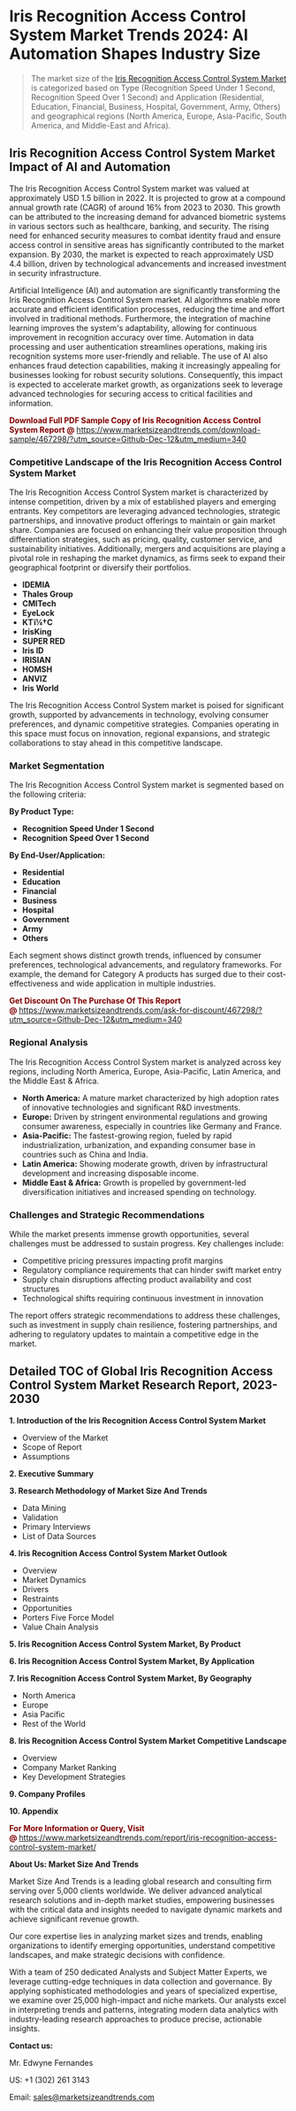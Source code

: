 <H1>Iris Recognition Access Control System Market Trends 2024: AI Automation Shapes Industry Size</H1><blockquote><p>The market size of the <a href="https://www.marketsizeandtrends.com/download-sample/467298/?utm_source=Github-Dec-12&amp;utm_medium=340" target="_blank">Iris Recognition Access Control System Market </a>is categorized based on Type (Recognition Speed Under 1 Second, Recognition Speed Over 1 Second) and Application (Residential, Education, Financial, Business, Hospital, Government, Army, Others) and geographical regions (North America, Europe, Asia-Pacific, South America, and Middle-East and Africa).</p></blockquote><p><h2>Iris Recognition Access Control System Market Impact of AI and Automation</h2><p>The Iris Recognition Access Control System market was valued at approximately USD 1.5 billion in 2022. It is projected to grow at a compound annual growth rate (CAGR) of around 16% from 2023 to 2030. This growth can be attributed to the increasing demand for advanced biometric systems in various sectors such as healthcare, banking, and security. The rising need for enhanced security measures to combat identity fraud and ensure access control in sensitive areas has significantly contributed to the market expansion. By 2030, the market is expected to reach approximately USD 4.4 billion, driven by technological advancements and increased investment in security infrastructure.</p><p>Artificial Intelligence (AI) and automation are significantly transforming the Iris Recognition Access Control System market. AI algorithms enable more accurate and efficient identification processes, reducing the time and effort involved in traditional methods. Furthermore, the integration of machine learning improves the system's adaptability, allowing for continuous improvement in recognition accuracy over time. Automation in data processing and user authentication streamlines operations, making iris recognition systems more user-friendly and reliable. The use of AI also enhances fraud detection capabilities, making it increasingly appealing for businesses looking for robust security solutions. Consequently, this impact is expected to accelerate market growth, as organizations seek to leverage advanced technologies for securing access to critical facilities and information.</p></p><p><strong><span style="color: #800000;">Download Full PDF Sample Copy of Iris Recognition Access Control System Report @</span>&nbsp;</strong><a href="https://www.marketsizeandtrends.com/download-sample/467298/?utm_source=Github-Dec-12&amp;utm_medium=340">https://www.marketsizeandtrends.com/download-sample/467298/?utm_source=Github-Dec-12&amp;utm_medium=340</a></p><h3>Competitive Landscape of the Iris Recognition Access Control System Market</h3><p>The Iris Recognition Access Control System market is characterized by intense competition, driven by a mix of established players and emerging entrants. Key competitors are leveraging advanced technologies, strategic partnerships, and innovative product offerings to maintain or gain market share. Companies are focused on enhancing their value proposition through differentiation strategies, such as pricing, quality, customer service, and sustainability initiatives. Additionally, mergers and acquisitions are playing a pivotal role in reshaping the market dynamics, as firms seek to expand their geographical footprint or diversify their portfolios.</p><p><strong><p><ul><li>IDEMIA </li><li> Thales Group </li><li> CMITech </li><li> EyeLock </li><li> KTï¼†C </li><li> IrisKing </li><li> SUPER RED </li><li> Iris ID </li><li> IRISIAN </li><li> HOMSH </li><li> ANVIZ </li><li> Iris World</p></li></ul></p></strong></p><p>The Iris Recognition Access Control System market is poised for significant growth, supported by advancements in technology, evolving consumer preferences, and dynamic competitive strategies. Companies operating in this space must focus on innovation, regional expansions, and strategic collaborations to stay ahead in this competitive landscape.</p><h3>Market Segmentation</h3><p>The Iris Recognition Access Control System market is segmented based on the following criteria:</p><p><strong>By Product Type:</strong></p><p><strong><p><ul><li>Recognition Speed Under 1 Second </li><li> Recognition Speed Over 1 Second</p></li></ul></p></strong></p><p><strong>By End-User/Application:</strong></p><p><strong><p><ul><li>Residential </li><li> Education </li><li> Financial </li><li> Business </li><li> Hospital </li><li> Government </li><li> Army </li><li> Others</p></li></ul></p></strong></p><p>Each segment shows distinct growth trends, influenced by consumer preferences, technological advancements, and regulatory frameworks. For example, the demand for Category A products has surged due to their cost-effectiveness and wide application in multiple industries.</p><p><strong><span style="color: #800000;">Get Discount On The Purchase Of This Report @&nbsp;</span></strong><a href="https://www.marketsizeandtrends.com/ask-for-discount/467298/?utm_source=Github-Dec-12&amp;utm_medium=340">https://www.marketsizeandtrends.com/ask-for-discount/467298/?utm_source=Github-Dec-12&amp;utm_medium=340</a></p><h3>Regional Analysis</h3><p>The Iris Recognition Access Control System market is analyzed across key regions, including North America, Europe, Asia-Pacific, Latin America, and the Middle East &amp; Africa.</p><ul><li><strong>North America:</strong> A mature market characterized by high adoption rates of innovative technologies and significant R&amp;D investments.</li><li><strong>Europe:</strong> Driven by stringent environmental regulations and growing consumer awareness, especially in countries like Germany and France.</li><li><strong>Asia-Pacific:</strong> The fastest-growing region, fueled by rapid industrialization, urbanization, and expanding consumer base in countries such as China and India.</li><li><strong>Latin America:</strong> Showing moderate growth, driven by infrastructural development and increasing disposable income.</li><li><strong>Middle East &amp; Africa:</strong> Growth is propelled by government-led diversification initiatives and increased spending on technology.</li></ul><h3>Challenges and Strategic Recommendations</h3><p>While the market presents immense growth opportunities, several challenges must be addressed to sustain progress. Key challenges include:</p><ul><li>Competitive pricing pressures impacting profit margins</li><li>Regulatory compliance requirements that can hinder swift market entry</li><li>Supply chain disruptions affecting product availability and cost structures</li><li>Technological shifts requiring continuous investment in innovation</li></ul><p>The report offers strategic recommendations to address these challenges, such as investment in supply chain resilience, fostering partnerships, and adhering to regulatory updates to maintain a competitive edge in the market.</p><h2>Detailed TOC of Global Iris Recognition Access Control System Market Research Report, 2023-2030</h2><p><strong>1. Introduction of the Iris Recognition Access Control System Market</strong></p><ul><li>Overview of the Market</li><li>Scope of Report</li><li>Assumptions&nbsp;</li></ul><p><strong>2. Executive Summary</strong></p><p><strong>3. Research Methodology of <strong>Market Size And Trends</strong></strong></p><ul><li>Data Mining</li><li>Validation</li><li>Primary Interviews</li><li>List of Data Sources&nbsp;</li></ul><p><strong>4. Iris Recognition Access Control System Market Outlook</strong></p><ul><li>Overview</li><li>Market Dynamics</li><li>Drivers</li><li>Restraints</li><li>Opportunities</li><li>Porters Five Force Model</li><li>Value Chain Analysis&nbsp;</li></ul><p><strong>5. Iris Recognition Access Control System Market, By Product</strong></p><p><strong>6. Iris Recognition Access Control System Market, By Application</strong></p><p><strong>7. Iris Recognition Access Control System Market, By Geography</strong></p><ul><li>North America</li><li>Europe</li><li>Asia Pacific</li><li>Rest of the World&nbsp;</li></ul><p><strong>8. Iris Recognition Access Control System Market Competitive Landscape</strong></p><ul><li>Overview</li><li>Company Market Ranking</li><li>Key Development Strategies&nbsp;</li></ul><p><strong>9. Company Profiles</strong></p><p><strong>10. Appendix</strong></p><p><strong><span style="color: #800000;">For More Information or Query, Visit @&nbsp;</span></strong><a href="https://www.marketsizeandtrends.com/report/iris-recognition-access-control-system-market/">https://www.marketsizeandtrends.com/report/iris-recognition-access-control-system-market/</a></p><p></p><p><strong>About Us:&nbsp;Market Size And Trends</strong></p><p>Market Size And Trends&nbsp;is a leading global research and consulting firm serving over 5,000 clients worldwide. We deliver advanced analytical research solutions and in-depth market studies, empowering businesses with the critical data and insights needed to navigate dynamic markets and achieve significant revenue growth.</p><p>Our core expertise lies in analyzing market sizes and trends, enabling organizations to identify emerging opportunities, understand competitive landscapes, and make strategic decisions with confidence.</p><p>With a team of 250 dedicated Analysts and Subject Matter Experts, we leverage cutting-edge techniques in data collection and governance. By applying sophisticated methodologies and years of specialized expertise, we examine over 25,000 high-impact and niche markets. Our analysts excel in interpreting trends and patterns, integrating modern data analytics with industry-leading research approaches to produce precise, actionable insights.</p><p><strong>Contact us:</strong></p><p>Mr. Edwyne Fernandes</p><p>US: +1 (302) 261 3143</p><p>Email: <a href="mailto:sales@marketsizeandtrends.com">sales@marketsizeandtrends.com</a>&nbsp;</p>

